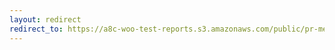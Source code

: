 ```yaml
---
layout: redirect
redirect_to: https://a8c-woo-test-reports.s3.amazonaws.com/public/pr-merge/45894/e2e/index.html
---
```

